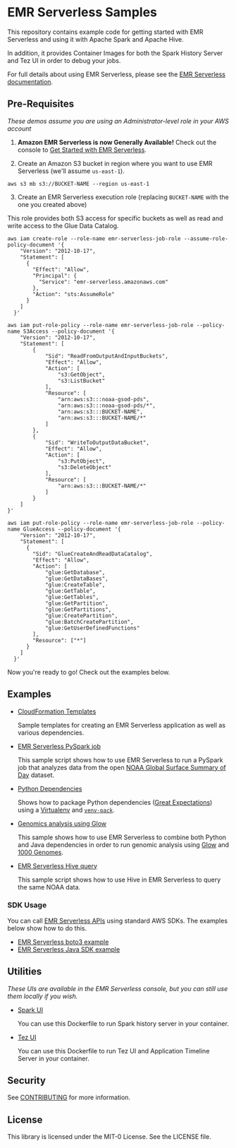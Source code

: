 # EMR Serverless Samples

This repository contains example code for getting started with EMR Serverless and using it with Apache Spark and Apache Hive.

In addition, it provides Container Images for both the Spark History Server and Tez UI in order to debug your jobs.

For full details about using EMR Serverless, please see the [EMR Serverless documentation](https://docs.aws.amazon.com/emr/latest/EMR-Serverless-UserGuide/emr-serverless.html).

## Pre-Requisites

_These demos assume you are using an Administrator-level role in your AWS account_

1. **Amazon EMR Serverless is now Generally Available!** Check out the console to [Get Started with EMR Serverless](https://console.aws.amazon.com/emr/home#/serverless).

2. Create an Amazon S3 bucket in region where you want to use EMR Serverless (we'll assume `us-east-1`).

```shell
aws s3 mb s3://BUCKET-NAME --region us-east-1
```

3. Create an EMR Serverless execution role (replacing `BUCKET-NAME` with the one you created above)

This role provides both S3 access for specific buckets as well as read and write access to the Glue Data Catalog.

```shell
aws iam create-role --role-name emr-serverless-job-role --assume-role-policy-document '{
    "Version": "2012-10-17",
    "Statement": [
      {
        "Effect": "Allow",
        "Principal": {
          "Service": "emr-serverless.amazonaws.com"
        },
        "Action": "sts:AssumeRole"
      }
    ]
  }'

aws iam put-role-policy --role-name emr-serverless-job-role --policy-name S3Access --policy-document '{
    "Version": "2012-10-17",
    "Statement": [
        {
            "Sid": "ReadFromOutputAndInputBuckets",
            "Effect": "Allow",
            "Action": [
                "s3:GetObject",
                "s3:ListBucket"
            ],
            "Resource": [
                "arn:aws:s3:::noaa-gsod-pds",
                "arn:aws:s3:::noaa-gsod-pds/*",
                "arn:aws:s3:::BUCKET-NAME",
                "arn:aws:s3:::BUCKET-NAME/*"
            ]
        },
        {
            "Sid": "WriteToOutputDataBucket",
            "Effect": "Allow",
            "Action": [
                "s3:PutObject",
                "s3:DeleteObject"
            ],
            "Resource": [
                "arn:aws:s3:::BUCKET-NAME/*"
            ]
        }
    ]
}'

aws iam put-role-policy --role-name emr-serverless-job-role --policy-name GlueAccess --policy-document '{
    "Version": "2012-10-17",
    "Statement": [
      {
        "Sid": "GlueCreateAndReadDataCatalog",
        "Effect": "Allow",
        "Action": [
            "glue:GetDatabase",
            "glue:GetDataBases",
            "glue:CreateTable",
            "glue:GetTable",
            "glue:GetTables",
            "glue:GetPartition",
            "glue:GetPartitions",
            "glue:CreatePartition",
            "glue:BatchCreatePartition",
            "glue:GetUserDefinedFunctions"
        ],
        "Resource": ["*"]
      }
    ]
  }'
```
  
Now you're ready to go! Check out the examples below.

## Examples

- [CloudFormation Templates](./cloudformation/README.md)

  Sample templates for creating an EMR Serverless application as well as various dependencies.

- [EMR Serverless PySpark job](/examples/pyspark/README.md)

  This sample script shows how to use EMR Serverless to run a PySpark job that analyzes data from the open [NOAA Global Surface Summary of Day](https://registry.opendata.aws/noaa-gsod/) dataset.

- [Python Dependencies](/examples/pyspark/dependencies/README.md)

  Shows how to package Python dependencies ([Great Expectations](https://greatexpectations.io/)) using a [Virtualenv](https://virtualenv.pypa.io/en/latest/) and [`venv-pack`](https://jcristharif.com/venv-pack/).

- [Genomics analysis using Glow](/examples/pyspark/genomic/README.md)

  This sample shows how to use EMR Serverless to combine both Python and Java dependencies in order to run genomic analysis using [Glow](https://projectglow.io/) and [1000 Genomes](https://registry.opendata.aws/1000-genomes/).

- [EMR Serverless Hive query](/examples/hive/README.md)

  This sample script shows how to use Hive in EMR Serverless to query the same NOAA data.

### SDK Usage

You can call [EMR Serverless APIs](https://docs.aws.amazon.com/emr-serverless/latest/APIReference/Welcome.html) using standard AWS SDKs. The examples below show how to do this.

- [EMR Serverless boto3 example](/examples/python-api/README.md)
- [EMR Serverless Java SDK example](/examples/java-api/README.md)

## Utilities

_These UIs are available in the EMR Serverless console, but you can still use them locally if you wish._

- [Spark UI](/utilities/spark-ui/)

  You can use this Dockerfile to run Spark history server in your container.

- [Tez UI](/utilities/tez-ui/)

  You can use this Dockerfile to run Tez UI and Application Timeline Server in your container.

## Security

See [CONTRIBUTING](CONTRIBUTING.md#security-issue-notifications) for more information.

## License

This library is licensed under the MIT-0 License. See the LICENSE file.